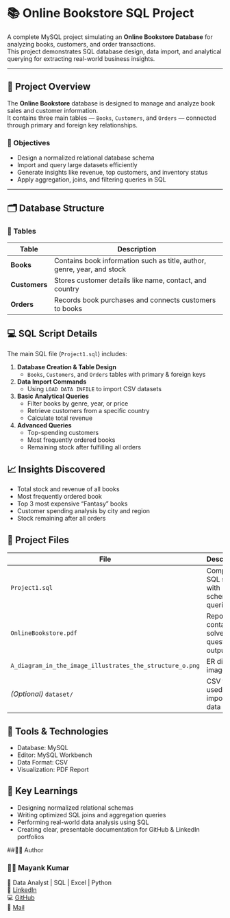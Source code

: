 # 📚 Online Bookstore SQL Project

A complete MySQL project simulating an **Online Bookstore Database** for analyzing books, customers, and order transactions.  
This project demonstrates SQL database design, data import, and analytical querying for extracting real-world business insights.

---

## 🧩 Project Overview

The **Online Bookstore** database is designed to manage and analyze book sales and customer information.  
It contains three main tables — `Books`, `Customers`, and `Orders` — connected through primary and foreign key relationships.

### 🎯 Objectives
- Design a normalized relational database schema  
- Import and query large datasets efficiently  
- Generate insights like revenue, top customers, and inventory status  
- Apply aggregation, joins, and filtering queries in SQL

---

## 🗂️ Database Structure

### 📘 Tables
| Table | Description |
|-------|--------------|
| **Books** | Contains book information such as title, author, genre, year, and stock |
| **Customers** | Stores customer details like name, contact, and country |
| **Orders** | Records book purchases and connects customers to books |


## 💻 SQL Script Details

The main SQL file (`Project1.sql`) includes:

1. **Database Creation & Table Design**  
   - `Books`, `Customers`, and `Orders` tables with primary & foreign keys  
2. **Data Import Commands**  
   - Using `LOAD DATA INFILE` to import CSV datasets  
3. **Basic Analytical Queries**  
   - Filter books by genre, year, or price  
   - Retrieve customers from a specific country  
   - Calculate total revenue  
4. **Advanced Queries**  
   - Top-spending customers  
   - Most frequently ordered books  
   - Remaining stock after fulfilling all orders  


## 📈 Insights Discovered
  - Total stock and revenue of all books
  - Most frequently ordered book
  - Top 3 most expensive “Fantasy” books
  - Customer spending analysis by city and region
  - Stock remaining after all orders


## 📄 Project Files
| File                                                     | Description                               |
| -------------------------------------------------------- | ----------------------------------------- |
| `Project1.sql`                                           | Complete SQL script with schema & queries |
| `OnlineBookstore.pdf`                                    | Report containing solved question outputs |
| `A_diagram_in_the_image_illustrates_the_structure_o.png` | ER diagram image                          |
| *(Optional)* `dataset/`                                  | CSV files used for importing data         |


## 🧰 Tools & Technologies
  - Database: MySQL
  - Editor: MySQL Workbench
  - Data Format: CSV
  - Visualization: PDF Report 

## 🌟 Key Learnings
  - Designing normalized relational schemas
  - Writing optimized SQL joins and aggregation queries
  - Performing real-world data analysis using SQL
  - Creating clear, presentable documentation for GitHub & LinkedIn portfolios

##👨‍💻 Author

### 👨‍💻 Mayank Kumar  
📍 Data Analyst | SQL | Excel | Python  
🔗 [LinkedIn](https://www.linkedin.com/in/mayank-kumar-2003y/)  
💻 [GitHub](https://github.com/mayankkumar790)  
📧 [Mail](mailto:mayankkumar21july@gmail.com)
